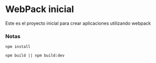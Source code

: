 # WebPack inicial
Este es el proyecto inicial para crear aplicaciones utilizando webpack

### Notas

```
npm install

```

```
npm build || npm build:dev

```